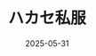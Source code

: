 ---
title: ハカセ私服
date: 2025-05-31
image: https://cdn.tohu-sand.com/illust/2025-05-31.png
mediumImage: https://cdn.tohu-sand.com/illust/2025-05-31_medium.png
thumbnail: https://cdn.tohu-sand.com/illust/2025-05-31_thumb.png
tags: ["オリジナル"]
---